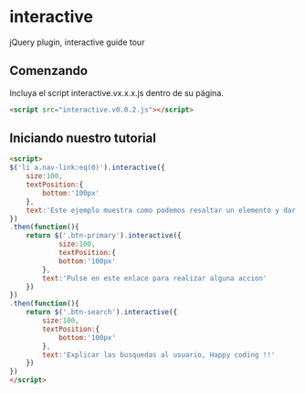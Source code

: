 # interactive
jQuery plugin, interactive guide tour


Comenzando
---------------
Incluya el script interactive.vx.x.x.js dentro de su página.
``` html
<script src="interactive.v0.0.2.js"></script>
```

Iniciando nuestro tutorial
---------------
``` html
<script>
$('li a.nav-link:eq(0)').interactive({
	size:100,
	textPosition:{
		bottom:'100px'
	},
	text:'Este ejemplo muestra como podemos resaltar un elemento y dar un tour general'
})
.then(function(){
	return $('.btn-primary').interactive({
			size:100,
			textPosition:{
			bottom:'100px'
		},
		text:'Pulse en este enlace para realizar alguna accion'
	})
})
.then(function(){
	return $('.btn-search').interactive({
		size:100,
		textPosition:{
			bottom:'100px'
		},
		text:'Explicar las busquedas al usuario, Happy coding !!'
	})
})
</script>
```

